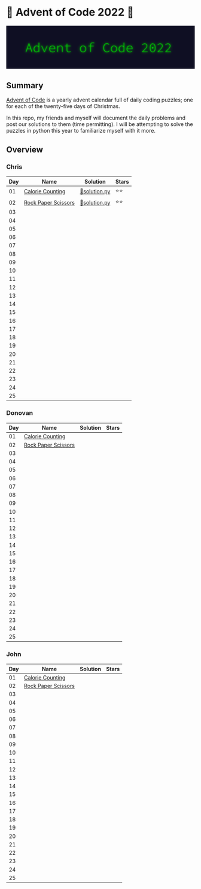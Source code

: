 # 🎄 Advent of Code 2022 🎄

![AoC2022 logo](https://raw.githubusercontent.com/ChristopherSterza/group-advent-of-code-2022/master/header.png)

## Summary

[Advent of Code](https://www.adventofcode.com/) is a yearly advent calendar full
of daily coding puzzles; one for each of the twenty-five days of Christmas.

In this repo, my friends and myself will document the daily problems and post
our solutions to them (time permitting). I will be attempting to solve the
puzzles in python this year to familiarize myself with it more.

## Overview

### Chris

| Day | Name                                                       | Solution                                                                                                | Stars |
| --- | ---------------------------------------------------------- | ------------------------------------------------------------------------------------------------------- | ----- |
| 01  | [Calorie Counting](https://adventofcode.com/2022/day/1)    | [🐍solution.py](https://github.com/ChristopherSterza/advent-of-code-2022/blob/master/day-1/solution.py) | ⭐⭐  |
| 02  | [Rock Paper Scissors](https://adventofcode.com/2022/day/2) | [🐍solution.py](https://github.com/ChristopherSterza/advent-of-code-2022/blob/master/day-2/solution.py) | ⭐⭐  |
| 03  |                                                            |                                                                                                         |       |
| 04  |                                                            |                                                                                                         |       |
| 05  |                                                            |                                                                                                         |       |
| 06  |                                                            |                                                                                                         |       |
| 07  |                                                            |                                                                                                         |       |
| 08  |                                                            |                                                                                                         |       |
| 09  |                                                            |                                                                                                         |       |
| 10  |                                                            |                                                                                                         |       |
| 11  |                                                            |                                                                                                         |       |
| 12  |                                                            |                                                                                                         |       |
| 13  |                                                            |                                                                                                         |       |
| 14  |                                                            |                                                                                                         |       |
| 15  |                                                            |                                                                                                         |       |
| 16  |                                                            |                                                                                                         |       |
| 17  |                                                            |                                                                                                         |       |
| 18  |                                                            |                                                                                                         |       |
| 19  |                                                            |                                                                                                         |       |
| 20  |                                                            |                                                                                                         |       |
| 21  |                                                            |                                                                                                         |       |
| 22  |                                                            |                                                                                                         |       |
| 23  |                                                            |                                                                                                         |       |
| 24  |                                                            |                                                                                                         |       |
| 25  |                                                            |                                                                                                         |       |

### Donovan

| Day | Name                                                       | Solution | Stars |
| --- | ---------------------------------------------------------- | -------- | ----- |
| 01  | [Calorie Counting](https://adventofcode.com/2022/day/1)    |          |       |
| 02  | [Rock Paper Scissors](https://adventofcode.com/2022/day/2) |          |       |
| 03  |                                                            |          |       |
| 04  |                                                            |          |       |
| 05  |                                                            |          |       |
| 06  |                                                            |          |       |
| 07  |                                                            |          |       |
| 08  |                                                            |          |       |
| 09  |                                                            |          |       |
| 10  |                                                            |          |       |
| 11  |                                                            |          |       |
| 12  |                                                            |          |       |
| 13  |                                                            |          |       |
| 14  |                                                            |          |       |
| 15  |                                                            |          |       |
| 16  |                                                            |          |       |
| 17  |                                                            |          |       |
| 18  |                                                            |          |       |
| 19  |                                                            |          |       |
| 20  |                                                            |          |       |
| 21  |                                                            |          |       |
| 22  |                                                            |          |       |
| 23  |                                                            |          |       |
| 24  |                                                            |          |       |
| 25  |                                                            |          |       |

### John

| Day | Name                                                       | Solution | Stars |
| --- | ---------------------------------------------------------- | -------- | ----- |
| 01  | [Calorie Counting](https://adventofcode.com/2022/day/1)    |          |       |
| 02  | [Rock Paper Scissors](https://adventofcode.com/2022/day/2) |          |       |
| 03  |                                                            |          |       |
| 04  |                                                            |          |       |
| 05  |                                                            |          |       |
| 06  |                                                            |          |       |
| 07  |                                                            |          |       |
| 08  |                                                            |          |       |
| 09  |                                                            |          |       |
| 10  |                                                            |          |       |
| 11  |                                                            |          |       |
| 12  |                                                            |          |       |
| 13  |                                                            |          |       |
| 14  |                                                            |          |       |
| 15  |                                                            |          |       |
| 16  |                                                            |          |       |
| 17  |                                                            |          |       |
| 18  |                                                            |          |       |
| 19  |                                                            |          |       |
| 20  |                                                            |          |       |
| 21  |                                                            |          |       |
| 22  |                                                            |          |       |
| 23  |                                                            |          |       |
| 24  |                                                            |          |       |
| 25  |                                                            |          |       |
